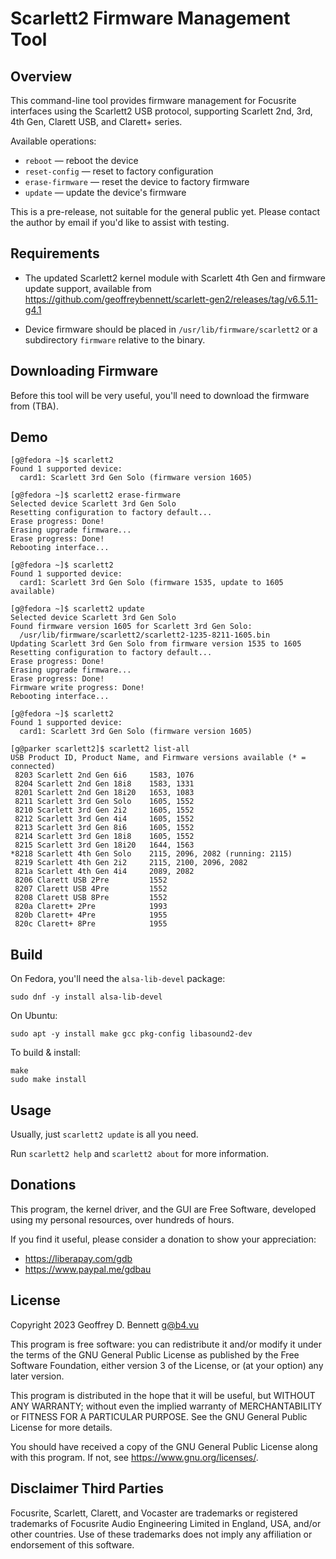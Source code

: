 # Scarlett2 Firmware Management Tool

## Overview

This command-line tool provides firmware management for Focusrite
interfaces using the Scarlett2 USB protocol, supporting Scarlett 2nd,
3rd, 4th Gen, Clarett USB, and Clarett+ series.

Available operations:
- `reboot` — reboot the device
- `reset-config` — reset to factory configuration
- `erase-firmware` — reset the device to factory firmware
- `update` — update the device's firmware

This is a pre-release, not suitable for the general public yet. Please
contact the author by email if you'd like to assist with testing.

## Requirements

- The updated Scarlett2 kernel module with Scarlett 4th Gen and
  firmware update support, available from
  https://github.com/geoffreybennett/scarlett-gen2/releases/tag/v6.5.11-g4.1

- Device firmware should be placed in `/usr/lib/firmware/scarlett2` or
  a subdirectory `firmware` relative to the binary.

## Downloading Firmware

Before this tool will be very useful, you'll need to download the
firmware from (TBA).

## Demo

```
[g@fedora ~]$ scarlett2
Found 1 supported device:
  card1: Scarlett 3rd Gen Solo (firmware version 1605)

[g@fedora ~]$ scarlett2 erase-firmware
Selected device Scarlett 3rd Gen Solo
Resetting configuration to factory default...
Erase progress: Done!
Erasing upgrade firmware...
Erase progress: Done!
Rebooting interface...

[g@fedora ~]$ scarlett2
Found 1 supported device:
  card1: Scarlett 3rd Gen Solo (firmware 1535, update to 1605 available)

[g@fedora ~]$ scarlett2 update
Selected device Scarlett 3rd Gen Solo
Found firmware version 1605 for Scarlett 3rd Gen Solo:
  /usr/lib/firmware/scarlett2/scarlett2-1235-8211-1605.bin
Updating Scarlett 3rd Gen Solo from firmware version 1535 to 1605
Resetting configuration to factory default...
Erase progress: Done!
Erasing upgrade firmware...
Erase progress: Done!
Firmware write progress: Done!
Rebooting interface...

[g@fedora ~]$ scarlett2
Found 1 supported device:
  card1: Scarlett 3rd Gen Solo (firmware version 1605)

[g@parker scarlett2]$ scarlett2 list-all
USB Product ID, Product Name, and Firmware versions available (* = connected)
 8203 Scarlett 2nd Gen 6i6     1583, 1076
 8204 Scarlett 2nd Gen 18i8    1583, 1331
 8201 Scarlett 2nd Gen 18i20   1653, 1083
 8211 Scarlett 3rd Gen Solo    1605, 1552
 8210 Scarlett 3rd Gen 2i2     1605, 1552
 8212 Scarlett 3rd Gen 4i4     1605, 1552
 8213 Scarlett 3rd Gen 8i6     1605, 1552
 8214 Scarlett 3rd Gen 18i8    1605, 1552
 8215 Scarlett 3rd Gen 18i20   1644, 1563
*8218 Scarlett 4th Gen Solo    2115, 2096, 2082 (running: 2115)
 8219 Scarlett 4th Gen 2i2     2115, 2100, 2096, 2082
 821a Scarlett 4th Gen 4i4     2089, 2082
 8206 Clarett USB 2Pre         1552
 8207 Clarett USB 4Pre         1552
 8208 Clarett USB 8Pre         1552
 820a Clarett+ 2Pre            1993
 820b Clarett+ 4Pre            1955
 820c Clarett+ 8Pre            1955
```

## Build

On Fedora, you'll need the `alsa-lib-devel` package:

```
sudo dnf -y install alsa-lib-devel
```

On Ubuntu:

```
sudo apt -y install make gcc pkg-config libasound2-dev
```

To build & install:

```
make
sudo make install
```

## Usage

Usually, just `scarlett2 update` is all you need.

Run `scarlett2 help` and `scarlett2 about` for more information.

## Donations

This program, the kernel driver, and the GUI are Free Software,
developed using my personal resources, over hundreds of hours.

If you find it useful, please consider a donation to show your
appreciation:

- https://liberapay.com/gdb
- https://www.paypal.me/gdbau

## License

Copyright 2023 Geoffrey D. Bennett <g@b4.vu>

This program is free software: you can redistribute it and/or modify
it under the terms of the GNU General Public License as published by
the Free Software Foundation, either version 3 of the License, or (at
your option) any later version.

This program is distributed in the hope that it will be useful, but
WITHOUT ANY WARRANTY; without even the implied warranty of
MERCHANTABILITY or FITNESS FOR A PARTICULAR PURPOSE. See the GNU
General Public License for more details.

You should have received a copy of the GNU General Public License
along with this program. If not, see https://www.gnu.org/licenses/.

## Disclaimer Third Parties

Focusrite, Scarlett, Clarett, and Vocaster are trademarks or
registered trademarks of Focusrite Audio Engineering Limited in
England, USA, and/or other countries. Use of these trademarks does not
imply any affiliation or endorsement of this software.

